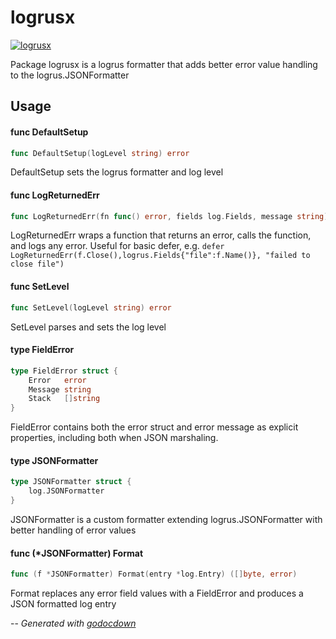 # logrusx

[![logrusx](https://godoc.org/github.com/cerana/cerana/pkg/logrusx?status.svg)](https://godoc.org/github.com/cerana/cerana/pkg/logrusx)

Package logrusx is a logrus formatter that adds better error value handling to
the logrus.JSONFormatter

## Usage

#### func  DefaultSetup

```go
func DefaultSetup(logLevel string) error
```
DefaultSetup sets the logrus formatter and log level

#### func  LogReturnedErr

```go
func LogReturnedErr(fn func() error, fields log.Fields, message string)
```
LogReturnedErr wraps a function that returns an error, calls the function, and
logs any error. Useful for basic defer, e.g. `defer
LogReturnedErr(f.Close(),logrus.Fields{"file":f.Name()}, "failed to close
file")`

#### func  SetLevel

```go
func SetLevel(logLevel string) error
```
SetLevel parses and sets the log level

#### type FieldError

```go
type FieldError struct {
	Error   error
	Message string
	Stack   []string
}
```

FieldError contains both the error struct and error message as explicit
properties, including both when JSON marshaling.

#### type JSONFormatter

```go
type JSONFormatter struct {
	log.JSONFormatter
}
```

JSONFormatter is a custom formatter extending logrus.JSONFormatter with better
handling of error values

#### func (*JSONFormatter) Format

```go
func (f *JSONFormatter) Format(entry *log.Entry) ([]byte, error)
```
Format replaces any error field values with a FieldError and produces a JSON
formatted log entry

--
*Generated with [godocdown](https://github.com/robertkrimen/godocdown)*
